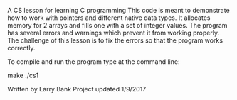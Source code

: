 A CS lesson for learning C programming
This code is meant to demonstrate how to work with pointers and different
native data types. It allocates memory for 2 arrays and fills one with
a set of integer values. The program has several errors and warnings which
prevent it from working properly. The challenge of this lesson is to
fix the errors so that the program works correctly.

To compile and run the program type at the command line:

make
./cs1

Written by Larry Bank
Project updated 1/9/2017

